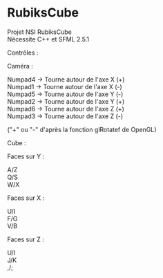 # RubiksCube
Projet NSI RubiksCube  
Nécessite C++ et SFML 2.5.1  

Contrôles :  

Caméra :  

Numpad4 -> Tourne autour de l'axe X (+)  
Numpad1 -> Tourne autour de l'axe X (-)  
Numpad5 -> Tourne autour de l'axe Y (-)  
Numpad2 -> Tourne autour de l'axe Y (+)  
Numpad6 -> Tourne autour de l'axe Z (+)  
Numpad3 -> Tourne autour de l'axe Z (-)  

("+" ou "-" d'après la fonction glRotatef de OpenGL)

Cube :

Faces sur Y :

A/Z  
Q/S  
W/X  

Faces sur X :  

U/I  
F/G  
V/B  

Faces sur Z :  

U/I  
J/K  
,/;  
